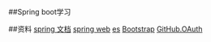 ##Spring boot学习

##资料
[spring 文档](https://spring.io/guides)
[spring web](https://spring.io/guides/gs/serving-web-content/)
[es](https://elasticsearch.cn/explore)
[Bootstrap](https://v3.bootcss.com/getting-started/)
[GitHub.OAuth](https://docs.github.com/en/developers/apps/creating-an-oauth-app)

